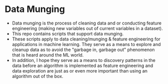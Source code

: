 # Data Munging

- Data munging is the process of cleaning data and or conducting feature engineering (making new variables out of current variables in a dataset).
- This repo contains scripts that support data munging.
- These scripts apply to data cleaning/munging & feature engineering for applications in machine learning. They serve as a means to explore and cleanup data as to avoid the "garbage in, garbage out" phenomenon that is heard around the ML world.
- In addition, I hope they serve as a means to discovery patterns in the data before an algorithm is implemented as feature engineering and data exploration are just as or even more important than using an algorithm out of the box.


